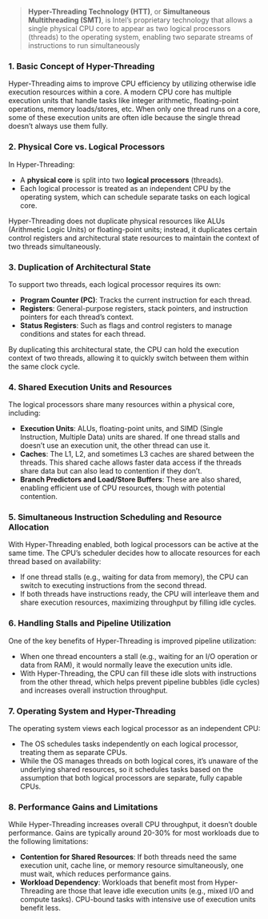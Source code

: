 > **Hyper-Threading Technology (HTT)**, or **Simultaneous Multithreading (SMT)**, is Intel’s proprietary technology that allows a single physical CPU core to appear as two logical processors (threads) to the operating system, enabling two separate streams of instructions to run simultaneously
### 1. Basic Concept of Hyper-Threading

Hyper-Threading aims to improve CPU efficiency by utilizing otherwise idle execution resources within a core. A modern CPU core has multiple execution units that handle tasks like integer arithmetic, floating-point operations, memory loads/stores, etc. When only one thread runs on a core, some of these execution units are often idle because the single thread doesn’t always use them fully.

### 2. Physical Core vs. Logical Processors

In Hyper-Threading:
- A **physical core** is split into two **logical processors** (threads).
- Each logical processor is treated as an independent CPU by the operating system, which can schedule separate tasks on each logical core.

Hyper-Threading does not duplicate physical resources like ALUs (Arithmetic Logic Units) or floating-point units; instead, it duplicates certain control registers and architectural state resources to maintain the context of two threads simultaneously.

### 3. Duplication of Architectural State

To support two threads, each logical processor requires its own:
   - **Program Counter (PC)**: Tracks the current instruction for each thread.
   - **Registers**: General-purpose registers, stack pointers, and instruction pointers for each thread’s context.
   - **Status Registers**: Such as flags and control registers to manage conditions and states for each thread.

By duplicating this architectural state, the CPU can hold the execution context of two threads, allowing it to quickly switch between them within the same clock cycle.

### 4. Shared Execution Units and Resources

The logical processors share many resources within a physical core, including:
   - **Execution Units**: ALUs, floating-point units, and SIMD (Single Instruction, Multiple Data) units are shared. If one thread stalls and doesn’t use an execution unit, the other thread can use it.
   - **Caches**: The L1, L2, and sometimes L3 caches are shared between the threads. This shared cache allows faster data access if the threads share data but can also lead to contention if they don’t.
   - **Branch Predictors and Load/Store Buffers**: These are also shared, enabling efficient use of CPU resources, though with potential contention.

### 5. Simultaneous Instruction Scheduling and Resource Allocation

With Hyper-Threading enabled, both logical processors can be active at the same time. The CPU’s scheduler decides how to allocate resources for each thread based on availability:
   - If one thread stalls (e.g., waiting for data from memory), the CPU can switch to executing instructions from the second thread.
   - If both threads have instructions ready, the CPU will interleave them and share execution resources, maximizing throughput by filling idle cycles.

### 6. Handling Stalls and Pipeline Utilization

One of the key benefits of Hyper-Threading is improved pipeline utilization:
   - When one thread encounters a stall (e.g., waiting for an I/O operation or data from RAM), it would normally leave the execution units idle.
   - With Hyper-Threading, the CPU can fill these idle slots with instructions from the other thread, which helps prevent pipeline bubbles (idle cycles) and increases overall instruction throughput.

### 7. Operating System and Hyper-Threading

The operating system views each logical processor as an independent CPU:
   - The OS schedules tasks independently on each logical processor, treating them as separate CPUs.
   - While the OS manages threads on both logical cores, it’s unaware of the underlying shared resources, so it schedules tasks based on the assumption that both logical processors are separate, fully capable CPUs.

### 8. Performance Gains and Limitations

While Hyper-Threading increases overall CPU throughput, it doesn’t double performance. Gains are typically around 20-30% for most workloads due to the following limitations:
   - **Contention for Shared Resources**: If both threads need the same execution unit, cache line, or memory resource simultaneously, one must wait, which reduces performance gains.
   - **Workload Dependency**: Workloads that benefit most from Hyper-Threading are those that leave idle execution units (e.g., mixed I/O and compute tasks). CPU-bound tasks with intensive use of execution units benefit less.